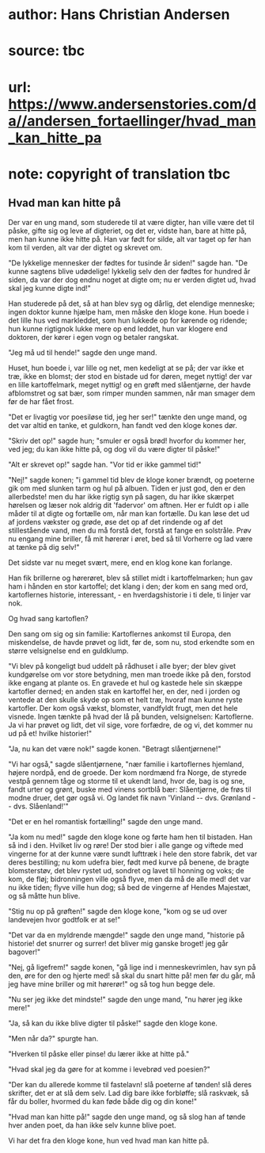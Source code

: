 # author: Hans Christian Andersen
# source: tbc
# url: https://www.andersenstories.com/da//andersen_fortaellinger/hvad_man_kan_hitte_pa
# note: copyright of translation tbc

## Hvad man kan hitte på 

Der var en ung mand, som studerede til at være digter, han ville være
det til påske, gifte sig og leve af digteriet, og det er, vidste han,
bare at hitte på, men han kunne ikke hitte på. Han var født for silde,
alt var taget op før han kom til verden, alt var der digtet og skrevet
om.

"De lykkelige mennesker der fødtes for tusinde år siden!" sagde han.
"De kunne sagtens blive udødelige! lykkelig selv den der fødtes for
hundred år siden, da var der dog endnu noget at digte om; nu er verden
digtet ud, hvad skal jeg kunne digte ind!"

Han studerede på det, så at han blev syg og dårlig, det elendige
menneske; ingen doktor kunne hjælpe ham, men måske den kloge kone. Hun
boede i det lille hus ved markleddet, som hun lukkede op for kørende og
ridende; hun kunne rigtignok lukke mere op end leddet, hun var klogere
end doktoren, der kører i egen vogn og betaler rangskat.

"Jeg må ud til hende!" sagde den unge mand.

Huset, hun boede i, var lille og net, men kedeligt at se på; der var
ikke et træ, ikke en blomst; der stod en bistade ud for døren, meget
nyttig! der var en lille kartoffelmark, meget nyttig! og en grøft med
slåentjørne, der havde afblomstret og sat bær, som rimper munden sammen,
når man smager dem før de har fået frost.

"Det er livagtig vor poesiløse tid, jeg her ser!" tænkte den unge
mand, og det var altid en tanke, et guldkorn, han fandt ved den kloge
kones dør.

"Skriv det op!" sagde hun; "smuler er også brød! hvorfor du kommer
her, ved jeg; du kan ikke hitte på, og dog vil du være digter til
påske!"

"Alt er skrevet op!" sagde han. "Vor tid er ikke gammel tid!"

"Nej!" sagde konen; "i gammel tid blev de kloge koner brændt, og
poeterne gik om med slunken tarm og hul på albuen. Tiden er just god,
den er den allerbedste! men du har ikke rigtig syn på sagen, du har ikke
skærpet hørelsen og læser nok aldrig dit 'fadervor' om aftnen. Her er
fuldt op i alle måder til at digte og fortælle om, når man kan fortælle.
Du kan løse det ud af jordens vækster og grøde, øse det op af det
rindende og af det stillestående vand, men du må forstå det, forstå at
fange en solstråle. Prøv nu engang mine briller, få mit hørerør i øret,
bed så til Vorherre og lad være at tænke på dig selv!"

Det sidste var nu meget svært, mere, end en klog kone kan forlange.

Han fik brillerne og hørerøret, blev så stillet midt i kartoffelmarken;
hun gav ham i hånden en stor kartoffel; det klang i den; der kom en sang
med ord, kartoflernes historie, interessant, - en hverdagshistorie i ti
dele, ti linjer var nok.

Og hvad sang kartoflen?

Den sang om sig og sin familie: Kartoflernes ankomst til Europa, den
miskendelse, de havde prøvet og lidt, før de, som nu, stod erkendte som
en større velsignelse end en guldklump.

"Vi blev på kongeligt bud uddelt på rådhuset i alle byer; der blev
givet kundgørelse om vor store betydning, men man troede ikke på den,
forstod ikke engang at plante os. En gravede et hul og kastede hele sin
skæppe kartofler derned; en anden stak en kartoffel her, en der, ned i
jorden og ventede at den skulle skyde op som et helt træ, hvoraf man
kunne ryste kartofler. Der kom også vækst, blomster, vandfyldt frugt,
men det hele visnede. Ingen tænkte på hvad der lå på bunden,
velsignelsen: Kartoflerne. Ja vi har prøvet og lidt, det vil sige, vore
forfædre, de og vi, det kommer nu ud på et! hvilke historier!"

"Ja, nu kan det være nok!" sagde konen. "Betragt slåentjørnene!"

"Vi har også," sagde slåentjørnene, "nær familie i kartoflernes
hjemland, højere nordpå, end de groede. Der kom nordmænd fra Norge, de
styrede vestpå gennem tåge og storme til et ukendt land, hvor de, bag is
og sne, fandt urter og grønt, buske med vinens sortblå bær: Slåentjørne,
de frøs til modne druer, det gør også vi. Og landet fik navn 'Vinland
-- dvs. Grønland -- dvs. Slåenland!'"

"Det er en hel romantisk fortælling!" sagde den unge mand.

"Ja kom nu med!" sagde den kloge kone og førte ham hen til bistaden.
Han så ind i den. Hvilket liv og røre! Der stod bier i alle gange og
viftede med vingerne for at der kunne være sundt lufttræk i hele den
store fabrik, det var deres bestilling; nu kom udefra bier, født med
kurve på benene, de bragte blomsterstøv, det blev rystet ud, sondret og
lavet til honning og voks; de kom, de fløj; bidronningen ville også
flyve, men da må de alle med! det var nu ikke tiden; flyve ville hun
dog; så bed de vingerne af Hendes Majestæt, og så måtte hun blive.

"Stig nu op på grøften!" sagde den kloge kone, "kom og se ud over
landevejen hvor godtfolk er at se!"

"Det var da en myldrende mængde!" sagde den unge mand, "historie på
historie! det snurrer og surrer! det bliver mig ganske broget! jeg går
bagover!"

"Nej, gå ligefrem!" sagde konen, "gå lige ind i menneskevrimlen, hav
syn på den, øre for den og hjerte med! så skal du snart hitte på! men
før du går, må jeg have mine briller og mit hørerør!" og så tog hun
begge dele.

"Nu ser jeg ikke det mindste!" sagde den unge mand, "nu hører jeg
ikke mere!"

"Ja, så kan du ikke blive digter til påske!" sagde den kloge kone.

"Men når da?" spurgte han.

"Hverken til påske eller pinse! du lærer ikke at hitte på."

"Hvad skal jeg da gøre for at komme i levebrød ved poesien?"

"Der kan du allerede komme til fastelavn! slå poeterne af tønden! slå
deres skrifter, det er at slå dem selv. Lad dig bare ikke forbløffe; slå
raskvæk, så får du boller, hvormed du kan føde både dig og din kone!"

"Hvad man kan hitte på!" sagde den unge mand, og så slog han af tønde
hver anden poet, da han ikke selv kunne blive poet.

Vi har det fra den kloge kone, hun ved hvad man kan hitte på.
